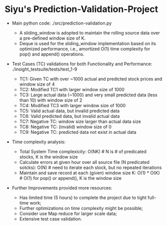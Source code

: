 # Siyu's Prediction-Validation-Project

- Main python code: ./src/prediction-validation.py
  - A sliding_window is adopted to maintain the rolling source data over a pre-defined window size of K. 
  - Deque is used for the sliding_window implementation based on its optimized performance, i.e., amortized O(1) time complexity for pop() and append() operations.


- Test Cases (TC) validations for both Functionality and Performance: ./insight_testsuite/tests/test_1-9
  - TC1: Given TC with over ~1000 actual and predicted stock prices and window size of 4
  - TC2: Modified TC1 with larger window size of 1000
  - TC3: Large actual data (~1000) and very small predicted data (less than 10) with window size of 2
  - TC4: Modified TC3 with larger window size of 1000
  - TC5: Valid actual data, but invalid predicted data
  - TC6: Valid predicted data, but invalid actual data 
  - TC7: Negative TC: window size larger than actual data size
  - TC8: Negative TC: (invalid) window size of 0
  - TC9: Negative TC: predicted data not exist in actual data


- Time complexity analysis:
  - Total System Time complexicity: O(NK) # N is # of predicated stocks, K is the window size
  - Calculate errors at given hour over all source file (N predicated sotcks): O(N) # need to iterate each stock, but no repeated iterations
  - Maintain and save record at each (given) window size K: O(1) * O(K) # O(1) for pop() or append(), K is the window size
 
  
- Further Improvements provided more resources:
  - Has limited time (5 hours) to complete the project due to tight full-time work;
  - Further optimizations on time complexity might be possible;
  - Consider use Map reduce for larger scale data;
  - Extensive test case validation.
